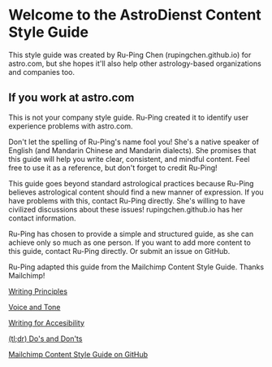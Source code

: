 # Welcome to the AstroDienst Content Style Guide

This style guide was created by Ru-Ping Chen (rupingchen.github.io) for astro.com, but she hopes it'll also help other astrology-based organizations and companies too.

## If you work at astro.com

This is not your company style guide. Ru-Ping created it to identify user experience problems with astro.com. 

Don't let the spelling of Ru-Ping's name fool you! She's a native speaker of English (and Mandarin Chinese and Mandarin dialects). She promises that this guide will help you write clear, consistent, and mindful content. Feel free to use it as a reference, but don't forget to credit Ru-Ping!

This guide goes beyond standard astrological practices because Ru-Ping believes astrological content should find a new manner of expression. If you have problems with this, contact Ru-Ping directly. She's willing to have civilized discussions about these issues! rupingchen.github.io has her contact information.

Ru-Ping has chosen to provide a simple and structured guide, as she can achieve only so much as one person. If you want to add more content to this guide, contact Ru-Ping directly. Or submit an issue on GitHub.

Ru-Ping adapted this guide from the Mailchimp Content Style Guide. Thanks Mailchimp!


[Writing Principles](01-writing-principles.html.md)

[Voice and Tone](02-voice-and-tone.html.md)

[Writing for Accesibility](03-writing-for-accessibility.html.md)

[(tl;dr) Do's and Don'ts](04-tl;dr-dos-and-donts.html.md)


[Mailchimp Content Style Guide on GitHub](https://github.com/mailchimp/content-style-guide)
